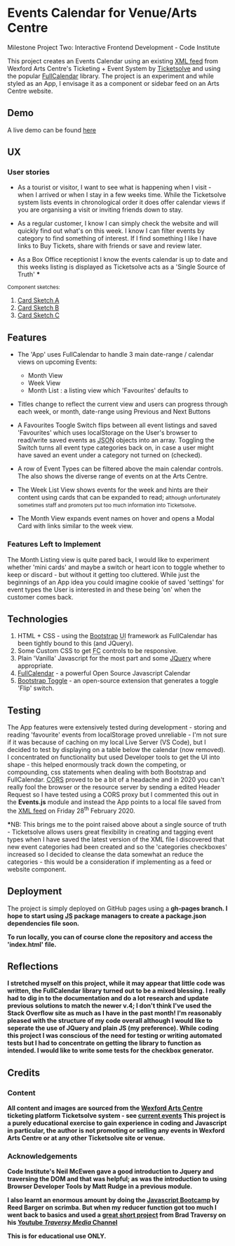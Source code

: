 # Events Calendar for Venue/Arts Centre
Milestone Project Two: Interactive Frontend Development - Code Institute 

This project creates an Events Calendar using an existing [XML feed](https://wexfordartscentre.ticketsolve.com/shows.xml) from Wexford Arts Centre's Ticketing + Event System by [Ticketsolve](https://ticketsolve.com) and using the popular [FullCalendar](https://fullcalendar.io) library. The project is an experiment and while styled as an App, I envisage it as a component or sidebar feed on an Arts Centre website. 


## Demo
A live demo can be found [here](https://rozzah.github.io/CI-IXD-MileStone2-FullCal/)


## UX

### User stories

- As a tourist or visitor, I want to see what is happening when I visit - when I arrived or when I stay in a few weeks time. While the Ticketsolve system lists events in chronological order it does offer calendar views if you are organising a visit or inviting friends down to stay.

- As a regular customer, I know I can simply check the website and will quickly find out what's on this week. I know I can filter events by category to find something of interest. If I find something I like I have links to Buy Tickets, share with friends or save and review later.

- As a Box Office receptionist I know the events calendar is up to date and this weeks listing is displayed as Ticketsolve acts as a 'Single Source of Truth' <b>*</b>

<small>Component sketches:</small>
1. [Card Sketch A](./docs/cardA.jpg)
2. [Card Sketch B](./docs/cardB.jpg)
3. [Card Sketch C](./docs/cardC.jpg)


## Features

- The 'App' uses FullCalendar to handle 3 main date-range / calendar views on upcoming Events:
  - Month View
  - Week View
  - Month List : a listing view which 'Favourites' defaults to

- Titles change to reflect the current view and users can progress through each week, or month, date-range using Previous and Next Buttons

- A Favourites Toogle Switch flips between all event listings and saved 'Favourites' which uses localStorage on the User's browser to read/write saved events as <abbr title="Javascript Object Notation">JSON</abbr> objects into an array. Toggling the Switch turns all event type categories back on, in case a user might have saved an event under a category not turned on (checked).

- A row of Event Types can be filtered above the main calendar controls. The also shows the diverse range of events on at the Arts Centre.

- The Week List View shows events for the week and hints are their content using cards that can be expanded to read; <small>although unfortunately sometimes staff and promoters put too much information into Ticketsolve</small>.

- The Month View expands event names on hover and opens a Modal Card with links similar to the week view.

### Features Left to Implement

The Month Listing view is quite pared back, I would like to experiment whether 'mini cards' and maybe a switch or heart icon to toggle whether to keep or discard - but without it getting too cluttered. While just the beginnings of an App idea you could imagine cookie of saved 'settings' for event types the User is interested in and these being 'on' when the customer comes back.

## Technologies
1. HTML + CSS - using the [Bootstrap](https://getbootstrap.com/) <abbr title="User Interface">UI</abbr> framework as FullCalendar has been tightly bound to this (and JQuery).
2. Some Custom CSS to get <abbr title="FullCalendar">FC</abbr> controls to be responsive.
3. Plain 'Vanilla' Javascript for the most part and some [JQuery](https://jquery.com/) where appropriate.
4. [FullCalendar](https://fullcalendar.io) - a powerful Open Source Javascript Calendar 
5. [Bootstrap Toggle](https://www.bootstraptoggle.com/) - an open-source extension that generates a toggle 'Flip' switch.


## Testing
The App features were extensively tested during development - storing and reading 'favourite' events from localStorage proved unreliable - I'm not sure if it was because of caching on my local Live Server (VS Code), but I decided to test by displaying on a table below the calendar (now removed). I concentrated on functionality but used Developer tools to get the UI into shape - this helped enormously track down the competing, or compounding, css statements when dealing with both Bootstrap and FullCalendar.
<abbr title="Cross-Origin Resource Sharing">CORS</abbr> proved to be a bit of a headache and in 2020 you can't really fool the browser or the resource server by sending a edited Header Request so I have tested using a CORS proxy but I commented this out in the <b>Events.js</b> module and instead the App points to a local file saved from the [XML feed](https://wexfordartscentre.ticketsolve.com/shows.xml) on Friday 28<sup>th</sup> February 2020.

<b>*</b>NB: This brings me to the point raised above about a single source of truth - Ticketsolve allows users great flexibility in creating and tagging event types when I have saved the latest version of the XML file I discovered that new event categories had been created and so the 'categories checkboxes' increased so I decided to cleanse the data somewhat an reduce the categories - this would be a consideration if implementing as a feed or website component.

## Deployment
The project is simply deployed on GitHub pages using a <b>gh-pages<b> branch. I hope to start using <abbr title="Javascript">JS</abbr> package managers to create a package.json dependencies file soon.

To run locally, you can of course clone the repository and access the 'index.html' file.


## Reflections
I stretched myself on this project, while it may appear that little code was written, the FullCalendar library turned out to be a mixed blessing. I really had to dig in to the documentation and do a lot research and update previous solutions to match the newer v.4; I don't think I've used the **Stack Overflow** site as much as I have in the past month! I'm reasonably pleased with the structure of my code overall although I would like to seperate the use of JQuery and plain JS (my preference). While coding this project I was conscious of the need for testing or writing automated tests but I had to concentrate on getting the library to function as intended. I would like to write some tests for the checkbox generator.


## Credits

### Content
All content and images are sourced from the [Wexford Arts Centre](http://www.wexfordartscentre.ie) ticketing platform Ticketsolve system - see [current events](https://wexfordartscentre.ticketsolve.com/shows) 
This project is a purely educational exercise to gain experience in coding and Javascript in particular, the author is not promoting or selling any events in Wexford Arts Centre or at any other Ticketsolve site or venue.

### Acknowledgements

Code Institute's Neil McEwen gave a good introduction to Jquery and traversing the DOM and that was helpful; as was the introduction to using Browser Developer Tools by Matt Rudge in a previous module. 

I also learnt an enormous amount by doing the [Javascript Bootcamp](https://scrimba.com/g/gjavascript) by Reed Barger on **scrimba**. But when my reducer function got too much I went back to basics and used a [great short project](https://www.youtube.com/watch?v=JaMCxVWtW58) from Brad Traversy on his [Youtube ***Traversy Media*** Channel](https://www.youtube.com/channel/UC29ju8bIPH5as8OGnQzwJyA)



**This is for educational use ONLY.** 
